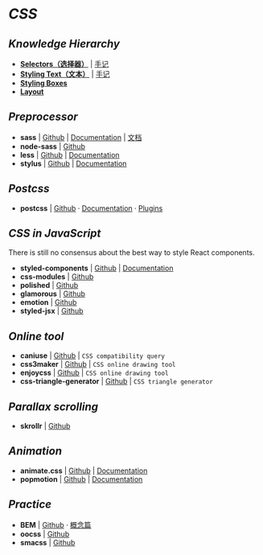 # _CSS_

## _Knowledge Hierarchy_

- [**Selectors（选择器）**](https://developer.mozilla.org/en-US/docs/Web/CSS/CSS_Selectors) | [手记](css/selectors.md)
- [**Styling Text（文本）**](https://developer.mozilla.org/en-US/docs/Learn/CSS/Styling_text) | [手记](css/styling-text.md)
- [**Styling Boxes**](https://developer.mozilla.org/en-US/docs/Learn/CSS/Styling_boxes)
- [**Layout**](https://developer.mozilla.org/en-US/docs/Learn/CSS/CSS_layout)


## _Preprocessor_

- **sass** | [Github](https://github.com/sass/sass) | [Documentation](http://sass-lang.com/documentation/file.SASS_REFERENCE.html) | [文档](https://www.sass.hk/docs/)
- **node-sass** | [Github](https://github.com/sass/node-sass)
- **less** | [Github](https://github.com/less/less.js) | [Documentation](http://lesscss.org/)
- **stylus** | [Github](https://github.com/stylus/stylus) | [Documentation](http://stylus-lang.com/)


## _Postcss_

- **postcss** | [Github](https://github.com/postcss/postcss) · [Documentation](https://github.com/postcss/postcss) · [Plugins](https://github.com/postcss/postcss/blob/master/docs/plugins.md)


## _CSS in JavaScript_

There is still no consensus about the best way to style React components.

- **styled-components** | [Github](https://github.com/styled-components/styled-components) | [Documentation](https://www.styled-components.com/)
- **css-modules** | [Github](https://github.com/css-modules/css-modules)
- **polished** | [Github](https://github.com/styled-components/polished)
- **glamorous** | [Github](https://github.com/paypal/glamorous)
- **emotion** | [Github](https://github.com/emotion-js/emotion)
- **styled-jsx** | [Github](https://github.com/zeit/styled-jsx)


## _Online tool_

- **caniuse** | [Github](http://caniuse.com/) | `CSS compatibility query`
- **css3maker** | [Github](http://www.css3maker.com/) | `CSS online drawing tool`
- **enjoycss** | [Github](http://enjoycss.com/) | `CSS online drawing tool`
- **css-triangle-generator** | [Github](http://apps.eky.hk/css-triangle-generator/) | `CSS triangle generator`


## _Parallax scrolling_

- **skrollr** | [Github](https://github.com/Prinzhorn/skrollr)


## _Animation_

- **animate.css** | [Github](https://github.com/daneden/animate.css) | [Documentation](https://daneden.github.io/animate.css/)
- **popmotion** | [Github](https://github.com/Popmotion/popmotion) | [Documentation](https://popmotion.io/)


## _Practice_

- **BEM** | [Github](https://getbem.com/) · [概念篇](https://www.w3cplus.com/css/oocss-concept)
- **oocss** | [Github](http://oocss.org/)
- **smacss** | [Github](https://smacss.com/)

